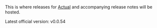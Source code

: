 This is where releases for [Actual](actualbudget.com) and accompanying
release notes will be hosted.

Latest official version: v0.0.54